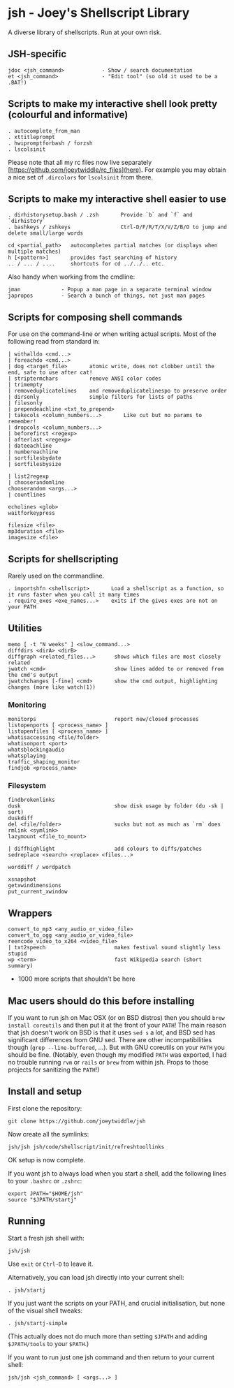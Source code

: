 # jsh - Joey's Shellscript Library

A diverse library of shellscripts.  Run at your own risk.

## JSH-specific

    jdoc <jsh_command>            - Show / search documentation
    et <jsh_command>              - "Edit tool" (so old it used to be a .BAT!)

## Scripts to make my interactive shell look pretty (colourful and informative)

    . autocomplete_from_man
    . xttitleprompt
    . hwipromptforbash / forzsh
    . lscolsinit

Please note that all my rc files now live separately [https://github.com/joeytwiddle/rc_files](here).  For example you may obtain a nice set of `.dircolors` for `lscolsinit` from there.

## Scripts to make my interactive shell easier to use

    . dirhistorysetup.bash / .zsh       Provide `b` and `f` and `dirhistory`
    . bashkeys / zshkeys                Ctrl-D/F/R/T/X/V/Z/B/O to jump and delete small/large words

    cd <partial_path>   autocompletes partial matches (or displays when multiple matches)
    h [<pattern>]       provides fast searching of history
    .. / ... / ....     shortcuts for cd ../../.. etc.

Also handy when working from the cmdline:

    jman             - Popup a man page in a separate terminal window
    japropos         - Search a bunch of things, not just man pages

## Scripts for composing shell commands

For use on the command-line or when writing actual scripts.  Most of the following read from standard in:

    | withalldo <cmd...>
    | foreachdo <cmd...>
    | dog <target_file>       atomic write, does not clobber until the end, safe to use after cat!
    | striptermchars          remove ANSI color codes
    | trimempty
    | removeduplicatelines    and removeduplicatelinespo to preserve order
    | dirsonly                simple filters for lists of paths
    | filesonly
    | prependeachline <txt_to_prepend>
    | takecols <column_numbers...>       Like cut but no params to remember!
    | dropcols <column_numbers...>
    | beforefirst <regexp>
    | afterlast <regexp>
    | dateeachline
    | numbereachline
    | sortfilesbydate
    | sortfilesbysize

    | list2regexp
    | chooserandomline
    chooserandom <args...>
    | countlines

    echolines <glob>
    waitforkeypress

    filesize <file>
    mp3duration <file>
    imagesize <file>

## Scripts for shellscripting

Rarely used on the commandline.

    . importshfn <shellscript>       Load a shellscript as a function, so it runs faster when you call it many times
    . require_exes <exe_names...>    exits if the gives exes are not on your PATH

## Utilities

    memo [ -t "N weeks" ] <slow_command...>
    diffdirs <dirA> <dirB>
    diffgraph <related_files...>      shows which files are most closely related
    jwatch <cmd>                      show lines added to or removed from the cmd's output
    jwatchchanges [-fine] <cmd>       show the cmd output, highlighting changes (more like watch(1))

### Monitoring

    monitorps                         report new/closed processes
    listopenports [ <process_name> ]
    listopenfiles [ <process_name> ]
    whatisaccessing <file/folder>
    whatisonport <port>
    whatsblockingaudio
    whatsplaying
    traffic_shaping_monitor
    findjob <process_name>

### Filesystem

    findbrokenlinks
    dusk                              show disk usage by folder (du -sk | sort)
    duskdiff
    del <file/folder>                 sucks but not as much as `rm` does
    rmlink <symlink>
    lazymount <file_to_mount>

    | diffhighlight                   add colours to diffs/patches
    sedreplace <search> <replace> <files...>

    worddiff / wordpatch

    xsnapshot
    getxwindimensions
    put_current_xwindow

## Wrappers

    convert_to_mp3 <any_audio_or_video_file>
    convert_to_ogg <any_audio_or_video_file>
    reencode_video_to_x264 <video_file>
    | txt2speech                      makes festival sound slightly less stupid
    wp <term>                         fast Wikipedia search (short summary)

- 1000 more scripts that shouldn't be here

## Mac users should do this before installing

If you want to run jsh on Mac OSX (or on BSD distros) then you should `brew install coreutils` and then put it at the front of your `PATH`!  The main reason that jsh doesn't work on BSD is that it uses `sed s` a lot, and BSD sed has significant differences from GNU sed.  There are other incompatibilities though (`grep --line-buffered`, ...).  But with GNU coreutils on your `PATH` you should be fine.  (Notably, even though my modified `PATH` was exported, I had no trouble running `rvm` or `rails` or `brew` from within jsh.  Props to those projects for sanitizing the `PATH`!)

## Install and setup

First clone the repository:

    git clone https://github.com/joeytwiddle/jsh

Now create all the symlinks:

    jsh/jsh jsh/code/shellscript/init/refreshtoollinks

OK setup is now complete.

If you want jsh to always load when you start a shell, add the following lines to your `.bashrc` or `.zshrc`:

    export JPATH="$HOME/jsh"
    source "$JPATH/startj"

## Running

Start a fresh jsh shell with:

    jsh/jsh

Use `exit` or `Ctrl-D` to leave it.

Alternatively, you can load jsh directly into your current shell:

    . jsh/startj

If you just want the scripts on your PATH, and crucial initialisation, but none of the visual shell tweaks:

    . jsh/startj-simple

(This actually does not do much more than setting `$JPATH` and adding `$JPATH/tools` to your `$PATH`.)

If you want to run just one jsh command and then return to your current shell:

    jsh/jsh <jsh_command> [ <args...> ]

